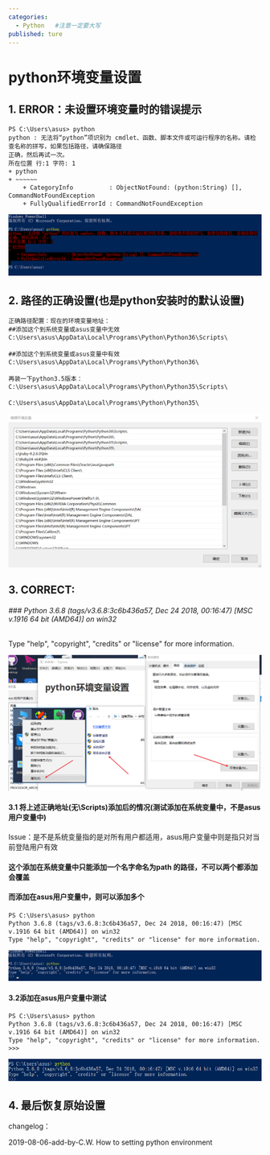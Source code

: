 ```yaml
---
categories:
  - Python   #注意一定要大写
published: ture
---
```

# python环境变量设置

## 1. ERROR：未设置环境变量时的错误提示

```
PS C:\Users\asus> python
python : 无法将“python”项识别为 cmdlet、函数、脚本文件或可运行程序的名称。请检查名称的拼写，如果包括路径，请确保路径
正确，然后再试一次。
所在位置 行:1 字符: 1
+ python
+ ~~~~~~
    + CategoryInfo          : ObjectNotFound: (python:String) [], CommandNotFoundException
    + FullyQualifiedErrorId : CommandNotFoundException
```

![1565153563586](/assets/images/1565153563586.png)

## 2. 路径的正确设置(也是python安装时的默认设置)

```
正确路径配置：现在的环境变量地址：
##添加这个到系统变量或asus变量中无效
C:\Users\asus\AppData\Local\Programs\Python\Python36\Scripts\  

##添加这个到系统变量或asus变量中有效													    C:\Users\asus\AppData\Local\Programs\Python\Python36\          

​再装一下python3.5版本：
C:\Users\asus\AppData\Local\Programs\Python\Python35\Scripts\
																	C:\Users\asus\AppData\Local\Programs\Python\Python35\
```

![1565153321796](/assets/images/1565153321796.png)

## 3. CORRECT:

###### ### Python 3.6.8 (tags/v3.6.8:3c6b436a57, Dec 24 2018, 00:16:47) [MSC v.1916 64 bit (AMD64)] on win32
Type "help", "copyright", "credits" or "license" for more information.



![1565150656478](/assets/images/1565150656478.png)

#### 3.1 将上述正确地址(无\Scripts\)添加后的情况(测试添加在系统变量中，不是asus用户变量中)

Issue：是不是系统变量指的是对所有用户都适用，asus用户变量中则是指只对当前登陆用户有效

#### 这个添加在系统变量中只能添加一个名字命名为path 的路径，不可以两个都添加会覆盖

#### 而添加在asus用户变量中，则可以添加多个

```
PS C:\Users\asus> python
Python 3.6.8 (tags/v3.6.8:3c6b436a57, Dec 24 2018, 00:16:47) [MSC v.1916 64 bit (AMD64)] on win32
Type "help", "copyright", "credits" or "license" for more information.
```

![1565153858993](/assets/images/1565153858993.png)

#### 3.2添加在asus用户变量中测试

```
PS C:\Users\asus> python
Python 3.6.8 (tags/v3.6.8:3c6b436a57, Dec 24 2018, 00:16:47) [MSC v.1916 64 bit (AMD64)] on win32
Type "help", "copyright", "credits" or "license" for more information.
>>>
```

![1565154821330](/assets/images/1565154821330.png)

## 4. 最后恢复原始设置

changelog：

2019-08-06-add-by-C.W.  How to setting python environment
